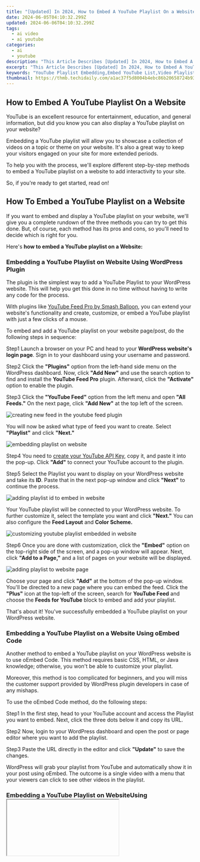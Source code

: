 ```yaml
---
title: "[Updated] In 2024, How to Embed A YouTube Playlist On a Website"
date: 2024-06-05T04:10:32.299Z
updated: 2024-06-06T04:10:32.299Z
tags:
  - ai video
  - ai youtube
categories:
  - ai
  - youtube
description: "This Article Describes [Updated] In 2024, How to Embed A YouTube Playlist On a Website"
excerpt: "This Article Describes [Updated] In 2024, How to Embed A YouTube Playlist On a Website"
keywords: "YouTube Playlist Embedding,Embed YouTube List,Video Playlist on Web,Integrate YouTube Plays,Embedding Youtube Videos,Include YouTube Collection,Display YT Playlist Online"
thumbnail: https://thmb.techidaily.com/a1ac37f5d8004b4ebc86b20658724b93ef9aff951f603f30c9c8797a450783bc.jpg
---
```


## How to Embed A YouTube Playlist On a Website

YouTube is an excellent resource for entertainment, education, and general information, but did you know you can also display a YouTube playlist on your website?

Embedding a YouTube playlist will allow you to showcase a collection of videos on a topic or theme on your website. It's also a great way to keep your visitors engaged on your site for more extended periods.

To help you with the process, we'll explore different step-by-step methods to embed a YouTube playlist on a website to add interactivity to your site.

So, if you're ready to get started, read on!

## How To Embed a YouTube Playlist on a Website

If you want to embed and display a YouTube playlist on your website, we'll give you a complete rundown of the three methods you can try to get this done. But, of course, each method has its pros and cons, so you'll need to decide which is right for you.

Here's **how to embed a YouTube playlist on a Website:**

### Embedding a YouTube Playlist on Website Using WordPress Plugin

The plugin is the simplest way to add a YouTube Playlist to your WordPress website. This will help you get this done in no time without having to write any code for the process.

With plugins like [YouTube Feed Pro by Smash Balloon](https://smashballoon.com/youtube-feed/), you can extend your website's functionality and create, customize, or embed a YouTube playlist with just a few clicks of a mouse.

To embed and add a YouTube playlist on your website page/post, do the following steps in sequence:

Step1 Launch a browser on your PC and head to your **WordPress website's login page**. Sign in to your dashboard using your username and password.

Step2 Click the **"Plugins"** option from the left-hand side menu on the WordPress dashboard. Now, click **"Add New"** and use the search option to find and install the **YouTube Feed Pro** plugin. Afterward, click the **"Activate"** option to enable the plugin.

Step3 Click the **"YouTube Feed"** option from the left menu and open **"All Feeds."** On the next page, click **"Add New"** at the top left of the screen.

![creating new feed in the youtube feed plugin](https://images.wondershare.com/filmora/article-images/2023/03/creating-new-feed-in-the-youtube-feed-plugin.png)

You will now be asked what type of feed you want to create. Select **"Playlist"** and click **"Next."**

![embedding playlist on website](https://images.wondershare.com/filmora/article-images/2023/03/embedding-playlist-on-website.png)

Step4 You need to [create your YouTube API Key](https://developers.google.com/youtube/v3/getting-started), copy it, and paste it into the pop-up. Click **"Add"** to connect your YouTube account to the plugin.

Step5 Select the Playlist you want to display on your WordPress website and take its **ID**. Paste that in the next pop-up window and click **"Next"** to continue the process.

![adding playlist id to embed in website](https://images.wondershare.com/filmora/article-images/2023/03/adding-playlist-id-to-embed-in-website.png)

Your YouTube playlist will be connected to your WordPress website. To further customize it, select the template you want and click **"Next."** You can also configure the **Feed Layout** and **Color Scheme.**

![customizing youtube playlist embedded in website](https://images.wondershare.com/filmora/article-images/2023/03/customizing-youtube-playlist-embedded-in-website.png)

Step6 Once you are done with customization, click the **"Embed"** option on the top-right side of the screen, and a pop-up window will appear. Next, click **"Add to a Page,"** and a list of pages on your website will be displayed.

![adding playlist to website page](https://images.wondershare.com/filmora/article-images/2023/03/adding-playlist-to-website-page.png)

Choose your page and click **"Add"** at the bottom of the pop-up window. You'll be directed to a new page where you can embed the feed. Click the **"Plus"** icon at the top-left of the screen, search for **YouTube Feed** and choose the **Feeds for YouTube** block to embed and add your playlist.

That's about it! You've successfully embedded a YouTube playlist on your WordPress website.

### Embedding a YouTube Playlist on a Website Using oEmbed Code

Another method to embed a YouTube playlist on your WordPress website is to use oEmbed Code. This method requires basic CSS, HTML, or Java knowledge; otherwise, you won't be able to customize your playlist.

Moreover, this method is too complicated for beginners, and you will miss the customer support provided by WordPress plugin developers in case of any mishaps.

To use the oEmbed Code method, do the following steps:

Step1 In the first step, head to your YouTube account and access the Playlist you want to embed. Next, click the three dots below it and copy its URL.

Step2 Now, login to your WordPress dashboard and open the post or page editor where you want to add the playlist.

Step3 Paste the URL directly in the editor and click **"Update"** to save the changes.

WordPress will grab your playlist from YouTube and automatically show it in your post using oEmbed. The outcome is a single video with a menu that your viewers can click to see other videos in the playlist.

### Embedding a YouTube Playlist on WebsiteUsing <iframe >

Another way to embed a playlist of your YouTube channel on your WordPress site is by using the iFrame code with the following step-by-step instructions:

Step1 In the first step, launch a browser on your desktop or laptop and go to your **YouTube channel.**

Step2 Now, head to the YouTube playlist you want to embed, click the **"Share"** icon, and a pop-up window will appear.

Step3 Choose the **"Embed"** option, and a new lightbox pop-up will appear, having your playlist's embed code. Click **"Copy"** to save the code on your clipboard.

![embedding youtube playlist in website using iframe code](https://images.wondershare.com/filmora/article-images/2023/03/embedding-youtube-playlist-in-website-using-iframe-code.png)

Step4 Log in to your WordPress dashboard and open the page/post editor where you want to embed the playlist. Click the **"Plus"** icon, search for **"custom HTML,"** and select **"Custom HTML block"** to add to the page/post.

Now, paste the iFrame embed code you've copied from YouTube and click "Update" at the top-right of the screen to save the changes and embed your playlist.

This method will also display one video with a menu from where you and your website viewers can access the playlist. Moreover, there are few customization options to change the appearance.

## A Bonus Tip: YouTube Video Maker - Filmora

If you find your YouTube videos as boring and not engaging as other content on your website, we recommend using [Wondershare Filmora](https://tools.techidaily.com/wondershare/filmora/download/) for your next project.

[Free Download](https://tools.techidaily.com/wondershare/filmora/download/) For Win 7 or later(64-bit)

[Free Download](https://tools.techidaily.com/wondershare/filmora/download/) For macOS 10.14 or later

With this software, you can quickly make eye-captivating YouTube videos by recording from a screen or webcam and can edit them using advanced editing features. Filmora also allows you to instantly export your content to YouTube with just a few clicks, which you can later embed into your website.

Some key features of Wondershare Filmora are as follows:

* Advanced video editing features include keyframing, speed ramping, Boris FX, Motion Tracking, Titles, and more.
* Massive library of preset templates, effects, transitions, animations, and royalty-free music.
* Instant [Export](https://tools.techidaily.com/wondershare/filmora/download/) to YouTube channel.
* Record from webcam, screen, and voiceover.
* Simple drag-and-drop interface.

## Conclusion

This article discusses step-by-step methods **to embed a YouTube playlist on a website** using the WordPress plugin, oEmbed code, and iFrame embed code.

Additionally, we've recommended Wondershare Filmora for making engaging and captivating YouTube videos that you can export directly to your channel from the software.

We hope you've found this article informative and can now display your YouTube playlist on your site without hassle.

[Free Download](https://tools.techidaily.com/wondershare/filmora/download/) For Win 7 or later(64-bit)

[Free Download](https://tools.techidaily.com/wondershare/filmora/download/) For macOS 10.14 or later

With this software, you can quickly make eye-captivating YouTube videos by recording from a screen or webcam and can edit them using advanced editing features. Filmora also allows you to instantly export your content to YouTube with just a few clicks, which you can later embed into your website.

Some key features of Wondershare Filmora are as follows:

* Advanced video editing features include keyframing, speed ramping, Boris FX, Motion Tracking, Titles, and more.
* Massive library of preset templates, effects, transitions, animations, and royalty-free music.
* Instant [Export](https://tools.techidaily.com/wondershare/filmora/download/) to YouTube channel.
* Record from webcam, screen, and voiceover.
* Simple drag-and-drop interface.

## Conclusion

This article discusses step-by-step methods **to embed a YouTube playlist on a website** using the WordPress plugin, oEmbed code, and iFrame embed code.

Additionally, we've recommended Wondershare Filmora for making engaging and captivating YouTube videos that you can export directly to your channel from the software.

We hope you've found this article informative and can now display your YouTube playlist on your site without hassle.

<ins class="adsbygoogle"
     style="display:block"
     data-ad-format="autorelaxed"
     data-ad-client="ca-pub-7571918770474297"
     data-ad-slot="1223367746"></ins>

<ins class="adsbygoogle"
     style="display:block"
     data-ad-format="autorelaxed"
     data-ad-client="ca-pub-7571918770474297"
     data-ad-slot="1223367746"></ins>

## Playlist Extraction Made Simple: Download Steps Revealed

# How to Download YouTube Playlist-Step by Step

![author avatar](https://images.wondershare.com/filmora/article-images/richard-bennett.jpg)

##### Richard Bennett

 Mar 27, 2024• Proven solutions

As we all agree, YouTube is the most dominant content provider on the internet. And, most of us rely on YouTube for creating or streaming video content. However, streaming playlists on YouTube can drain your data, and sometimes the internet connection can mess up the whole experience. However, you can always **download YouTube playlist** to enjoy pause-free streaming. Such downloaded YouTube playlists can be streamed limitlessly anywhere without an internet connection.

Now, with the advent of the YouTube playlist downloader apps, saving your favorite playlists with a single click has been made easier.

This article will show you how to convert a YouTube playlist to MP3 or MP4.

* [Part 1: How to Download YouTube Playlist for Free](#part1)
* [Part 2: Bonus Tip-How to Make Your Own YouTube Video](#part2)

**Note:** We resolutely oppose all forms of copyright-infringing downloads. This tutorial is only for downloading YouTube videos/audio materials from your own channel.

## Part 1: How to Download YouTube Playlist for Free

If you are looking for a powerful YouTube playlist downloader, ddownr is your best bet. With ddownr, you can easily and instantly batch download YouTube playlist. Moreover, you can customize the output format.

Here are the steps to use this easy-going YouTube playlist downloader.

1\. Open [ddownr.com](https://ddownr.com/) on your web browser.

![open youtube playlist downloader](https://images.wondershare.com/filmora/article-images/1-open-youtube-playlist-downloader.jpg)

2\. Copy the YouTube playlist’s link.

![open youtube playlist link](https://images.wondershare.com/filmora/article-images/2-open-youtube-playlist-link.jpg)

3\. Paste the copied URL into the text box on ddownr and click on Download. Then, select the output format.

![select youtube playlist video output](https://images.wondershare.com/filmora/article-images/3-select-playlist-output.jpg)

4\. The selected playlist will start loading. Upon completion, click on **Download,** and you will be directed to another window. Note that you can download multiple playlists together.

![download youtube playlist](https://images.wondershare.com/filmora/article-images/4-download-youtube-playlist.jpg)

5\. In this window, tap on **Download**.

![load playlist window](https://images.wondershare.com/filmora/article-images/5-load-playlist-window.jpg)

6\. Finally, the process to convert YouTube to MP3 or any other format selected will start and save the playlist to your device upon completion.

![convert youtube to mp3](https://images.wondershare.com/filmora/article-images/6-convert-youtube-to-mp3.jpg)

## Part 2: Bonus Tip-How to Make Your Own YouTube Video

An easy way to craft your own engaging YouTube videos is through the very powerful video editor, Wondershare Filmora. With an incredibly simple and user-friendly interface, Filmora offers a wide array of professional-grade tools. With a single click, you can add keyframe animations or motion graphics to your videos. Also, a variety of aesthetics filters and overlays further enhance and make the videos perfect.

[![Download Filmora9 Win Version](https://images.wondershare.com/filmora/guide/download-btn-win.jpg) ](https://tools.techidaily.com/wondershare/filmora/download/) [![Download Filmora9 Mac Version](https://images.wondershare.com/filmora/guide/download-btn-mac.jpg) ](https://tools.techidaily.com/wondershare/filmora/download/)

1\. First, download and install Wondershare Filmora on your PC and launch it. On the main interface, click on the **File** tab and tap on **Import Media Files**.

![import youtube playlist video](https://images.wondershare.com/filmora/article-images/7-import-youtube-playlist-video.jpg)

2\. After importing, drag and drop the media file/s to the timeline. From the **Audio** tab, select a song to compliment your video or just import your own music.

![add music to playlist video](https://images.wondershare.com/filmora/article-images/8-add-music-to-playlist-video.jpg)

3\. In the **Titles** tab, there are a variety of animated text templates. Choose one and add it to the timeline above the video track. Double-click on the title in the timeline to customize the text, font, color, style, size, and much more.

![add titles to youtube playlist](https://images.wondershare.com/filmora/article-images/9-add-titles-to-youtube-playlist.jpg)

4\. From the **Transition** tab, add dynamic and cinematic transitions to your video.

![add transition to playlist video](https://images.wondershare.com/filmora/article-images/10-add-transition-to-playlist-video.jpg)

5\. You can select some striking Filters from the **Effects** You can also adjust the duration of the filter by dragging the filter in the timeline.

![add effects to playlist video](https://images.wondershare.com/filmora/article-images/11-add-effects-to-playlist-video.jpg)

6\. Choose a creative **Overlay** like frame, old film, or damaged film from the **Effects**.

![add overlay to playlist video](https://images.wondershare.com/filmora/article-images/12-add-overlay-to-playlist-video.jpg)

7\. From the **Elements** tab, you can add animation, stickers, or emojis or make your video more compelling.

![add elements to playlist video](https://images.wondershare.com/filmora/article-images/13-add-elements-to-playlist-video.jpg)

8\. Finally, click on **Export**. Customize the resolution and either save the file locally or export it to your social media account.

![export youtube playlist video](https://images.wondershare.com/filmora/article-images/14-export-youtube-playlist-video.jpg)

##### CONCLUSION

Finally, you can enjoy unlimited and hassle-free streaming anytime and anywhere. Thanks to the YouTube playlist downloader, all your favorites can be saved to your device and even shared to other devices.

The ddownr YouTube playlist downloader is sure to make your life easier and your streaming experiences seamless. No need to download every song separately or worry about unsafe sites. With ddownr, you can quickly download YouTube playlist, and that too for free. And no matter which device you are using, this YouTube playlist downloader works fine on a variety of commonly used devices. So, go ahead and start using the ultimate YouTube playlist downloader.

![author avatar](https://images.wondershare.com/filmora/article-images/richard-bennett.jpg)

Richard Bennett

Richard Bennett is a writer and a lover of all things video.

Follow @Richard Bennett

##### Richard Bennett

 Mar 27, 2024• Proven solutions

As we all agree, YouTube is the most dominant content provider on the internet. And, most of us rely on YouTube for creating or streaming video content. However, streaming playlists on YouTube can drain your data, and sometimes the internet connection can mess up the whole experience. However, you can always **download YouTube playlist** to enjoy pause-free streaming. Such downloaded YouTube playlists can be streamed limitlessly anywhere without an internet connection.

Now, with the advent of the YouTube playlist downloader apps, saving your favorite playlists with a single click has been made easier.

This article will show you how to convert a YouTube playlist to MP3 or MP4.

* [Part 1: How to Download YouTube Playlist for Free](#part1)
* [Part 2: Bonus Tip-How to Make Your Own YouTube Video](#part2)

**Note:** We resolutely oppose all forms of copyright-infringing downloads. This tutorial is only for downloading YouTube videos/audio materials from your own channel.

## Part 1: How to Download YouTube Playlist for Free

If you are looking for a powerful YouTube playlist downloader, ddownr is your best bet. With ddownr, you can easily and instantly batch download YouTube playlist. Moreover, you can customize the output format.

Here are the steps to use this easy-going YouTube playlist downloader.

1\. Open [ddownr.com](https://ddownr.com/) on your web browser.

![open youtube playlist downloader](https://images.wondershare.com/filmora/article-images/1-open-youtube-playlist-downloader.jpg)

2\. Copy the YouTube playlist’s link.

![open youtube playlist link](https://images.wondershare.com/filmora/article-images/2-open-youtube-playlist-link.jpg)

3\. Paste the copied URL into the text box on ddownr and click on Download. Then, select the output format.

![select youtube playlist video output](https://images.wondershare.com/filmora/article-images/3-select-playlist-output.jpg)

4\. The selected playlist will start loading. Upon completion, click on **Download,** and you will be directed to another window. Note that you can download multiple playlists together.

![download youtube playlist](https://images.wondershare.com/filmora/article-images/4-download-youtube-playlist.jpg)

5\. In this window, tap on **Download**.

![load playlist window](https://images.wondershare.com/filmora/article-images/5-load-playlist-window.jpg)

6\. Finally, the process to convert YouTube to MP3 or any other format selected will start and save the playlist to your device upon completion.

![convert youtube to mp3](https://images.wondershare.com/filmora/article-images/6-convert-youtube-to-mp3.jpg)

## Part 2: Bonus Tip-How to Make Your Own YouTube Video

An easy way to craft your own engaging YouTube videos is through the very powerful video editor, Wondershare Filmora. With an incredibly simple and user-friendly interface, Filmora offers a wide array of professional-grade tools. With a single click, you can add keyframe animations or motion graphics to your videos. Also, a variety of aesthetics filters and overlays further enhance and make the videos perfect.

[![Download Filmora9 Win Version](https://images.wondershare.com/filmora/guide/download-btn-win.jpg) ](https://tools.techidaily.com/wondershare/filmora/download/) [![Download Filmora9 Mac Version](https://images.wondershare.com/filmora/guide/download-btn-mac.jpg) ](https://tools.techidaily.com/wondershare/filmora/download/)

1\. First, download and install Wondershare Filmora on your PC and launch it. On the main interface, click on the **File** tab and tap on **Import Media Files**.

![import youtube playlist video](https://images.wondershare.com/filmora/article-images/7-import-youtube-playlist-video.jpg)

2\. After importing, drag and drop the media file/s to the timeline. From the **Audio** tab, select a song to compliment your video or just import your own music.

![add music to playlist video](https://images.wondershare.com/filmora/article-images/8-add-music-to-playlist-video.jpg)

3\. In the **Titles** tab, there are a variety of animated text templates. Choose one and add it to the timeline above the video track. Double-click on the title in the timeline to customize the text, font, color, style, size, and much more.

![add titles to youtube playlist](https://images.wondershare.com/filmora/article-images/9-add-titles-to-youtube-playlist.jpg)

4\. From the **Transition** tab, add dynamic and cinematic transitions to your video.

![add transition to playlist video](https://images.wondershare.com/filmora/article-images/10-add-transition-to-playlist-video.jpg)

5\. You can select some striking Filters from the **Effects** You can also adjust the duration of the filter by dragging the filter in the timeline.

![add effects to playlist video](https://images.wondershare.com/filmora/article-images/11-add-effects-to-playlist-video.jpg)

6\. Choose a creative **Overlay** like frame, old film, or damaged film from the **Effects**.

![add overlay to playlist video](https://images.wondershare.com/filmora/article-images/12-add-overlay-to-playlist-video.jpg)

7\. From the **Elements** tab, you can add animation, stickers, or emojis or make your video more compelling.

![add elements to playlist video](https://images.wondershare.com/filmora/article-images/13-add-elements-to-playlist-video.jpg)

8\. Finally, click on **Export**. Customize the resolution and either save the file locally or export it to your social media account.

![export youtube playlist video](https://images.wondershare.com/filmora/article-images/14-export-youtube-playlist-video.jpg)

##### CONCLUSION

Finally, you can enjoy unlimited and hassle-free streaming anytime and anywhere. Thanks to the YouTube playlist downloader, all your favorites can be saved to your device and even shared to other devices.

The ddownr YouTube playlist downloader is sure to make your life easier and your streaming experiences seamless. No need to download every song separately or worry about unsafe sites. With ddownr, you can quickly download YouTube playlist, and that too for free. And no matter which device you are using, this YouTube playlist downloader works fine on a variety of commonly used devices. So, go ahead and start using the ultimate YouTube playlist downloader.

![author avatar](https://images.wondershare.com/filmora/article-images/richard-bennett.jpg)

Richard Bennett

Richard Bennett is a writer and a lover of all things video.

Follow @Richard Bennett

##### Richard Bennett

 Mar 27, 2024• Proven solutions

As we all agree, YouTube is the most dominant content provider on the internet. And, most of us rely on YouTube for creating or streaming video content. However, streaming playlists on YouTube can drain your data, and sometimes the internet connection can mess up the whole experience. However, you can always **download YouTube playlist** to enjoy pause-free streaming. Such downloaded YouTube playlists can be streamed limitlessly anywhere without an internet connection.

Now, with the advent of the YouTube playlist downloader apps, saving your favorite playlists with a single click has been made easier.

This article will show you how to convert a YouTube playlist to MP3 or MP4.

* [Part 1: How to Download YouTube Playlist for Free](#part1)
* [Part 2: Bonus Tip-How to Make Your Own YouTube Video](#part2)

**Note:** We resolutely oppose all forms of copyright-infringing downloads. This tutorial is only for downloading YouTube videos/audio materials from your own channel.

## Part 1: How to Download YouTube Playlist for Free

If you are looking for a powerful YouTube playlist downloader, ddownr is your best bet. With ddownr, you can easily and instantly batch download YouTube playlist. Moreover, you can customize the output format.

Here are the steps to use this easy-going YouTube playlist downloader.

1\. Open [ddownr.com](https://ddownr.com/) on your web browser.

![open youtube playlist downloader](https://images.wondershare.com/filmora/article-images/1-open-youtube-playlist-downloader.jpg)

2\. Copy the YouTube playlist’s link.

![open youtube playlist link](https://images.wondershare.com/filmora/article-images/2-open-youtube-playlist-link.jpg)

3\. Paste the copied URL into the text box on ddownr and click on Download. Then, select the output format.

![select youtube playlist video output](https://images.wondershare.com/filmora/article-images/3-select-playlist-output.jpg)

4\. The selected playlist will start loading. Upon completion, click on **Download,** and you will be directed to another window. Note that you can download multiple playlists together.

![download youtube playlist](https://images.wondershare.com/filmora/article-images/4-download-youtube-playlist.jpg)

5\. In this window, tap on **Download**.

![load playlist window](https://images.wondershare.com/filmora/article-images/5-load-playlist-window.jpg)

6\. Finally, the process to convert YouTube to MP3 or any other format selected will start and save the playlist to your device upon completion.

![convert youtube to mp3](https://images.wondershare.com/filmora/article-images/6-convert-youtube-to-mp3.jpg)

## Part 2: Bonus Tip-How to Make Your Own YouTube Video

An easy way to craft your own engaging YouTube videos is through the very powerful video editor, Wondershare Filmora. With an incredibly simple and user-friendly interface, Filmora offers a wide array of professional-grade tools. With a single click, you can add keyframe animations or motion graphics to your videos. Also, a variety of aesthetics filters and overlays further enhance and make the videos perfect.

[![Download Filmora9 Win Version](https://images.wondershare.com/filmora/guide/download-btn-win.jpg) ](https://tools.techidaily.com/wondershare/filmora/download/) [![Download Filmora9 Mac Version](https://images.wondershare.com/filmora/guide/download-btn-mac.jpg) ](https://tools.techidaily.com/wondershare/filmora/download/)

1\. First, download and install Wondershare Filmora on your PC and launch it. On the main interface, click on the **File** tab and tap on **Import Media Files**.

![import youtube playlist video](https://images.wondershare.com/filmora/article-images/7-import-youtube-playlist-video.jpg)

2\. After importing, drag and drop the media file/s to the timeline. From the **Audio** tab, select a song to compliment your video or just import your own music.

![add music to playlist video](https://images.wondershare.com/filmora/article-images/8-add-music-to-playlist-video.jpg)

3\. In the **Titles** tab, there are a variety of animated text templates. Choose one and add it to the timeline above the video track. Double-click on the title in the timeline to customize the text, font, color, style, size, and much more.

![add titles to youtube playlist](https://images.wondershare.com/filmora/article-images/9-add-titles-to-youtube-playlist.jpg)

4\. From the **Transition** tab, add dynamic and cinematic transitions to your video.

![add transition to playlist video](https://images.wondershare.com/filmora/article-images/10-add-transition-to-playlist-video.jpg)

5\. You can select some striking Filters from the **Effects** You can also adjust the duration of the filter by dragging the filter in the timeline.

![add effects to playlist video](https://images.wondershare.com/filmora/article-images/11-add-effects-to-playlist-video.jpg)

6\. Choose a creative **Overlay** like frame, old film, or damaged film from the **Effects**.

![add overlay to playlist video](https://images.wondershare.com/filmora/article-images/12-add-overlay-to-playlist-video.jpg)

7\. From the **Elements** tab, you can add animation, stickers, or emojis or make your video more compelling.

![add elements to playlist video](https://images.wondershare.com/filmora/article-images/13-add-elements-to-playlist-video.jpg)

8\. Finally, click on **Export**. Customize the resolution and either save the file locally or export it to your social media account.

![export youtube playlist video](https://images.wondershare.com/filmora/article-images/14-export-youtube-playlist-video.jpg)

##### CONCLUSION

Finally, you can enjoy unlimited and hassle-free streaming anytime and anywhere. Thanks to the YouTube playlist downloader, all your favorites can be saved to your device and even shared to other devices.

The ddownr YouTube playlist downloader is sure to make your life easier and your streaming experiences seamless. No need to download every song separately or worry about unsafe sites. With ddownr, you can quickly download YouTube playlist, and that too for free. And no matter which device you are using, this YouTube playlist downloader works fine on a variety of commonly used devices. So, go ahead and start using the ultimate YouTube playlist downloader.

![author avatar](https://images.wondershare.com/filmora/article-images/richard-bennett.jpg)

Richard Bennett

Richard Bennett is a writer and a lover of all things video.

Follow @Richard Bennett

##### Richard Bennett

 Mar 27, 2024• Proven solutions

As we all agree, YouTube is the most dominant content provider on the internet. And, most of us rely on YouTube for creating or streaming video content. However, streaming playlists on YouTube can drain your data, and sometimes the internet connection can mess up the whole experience. However, you can always **download YouTube playlist** to enjoy pause-free streaming. Such downloaded YouTube playlists can be streamed limitlessly anywhere without an internet connection.

Now, with the advent of the YouTube playlist downloader apps, saving your favorite playlists with a single click has been made easier.

This article will show you how to convert a YouTube playlist to MP3 or MP4.

* [Part 1: How to Download YouTube Playlist for Free](#part1)
* [Part 2: Bonus Tip-How to Make Your Own YouTube Video](#part2)

**Note:** We resolutely oppose all forms of copyright-infringing downloads. This tutorial is only for downloading YouTube videos/audio materials from your own channel.

## Part 1: How to Download YouTube Playlist for Free

If you are looking for a powerful YouTube playlist downloader, ddownr is your best bet. With ddownr, you can easily and instantly batch download YouTube playlist. Moreover, you can customize the output format.

Here are the steps to use this easy-going YouTube playlist downloader.

1\. Open [ddownr.com](https://ddownr.com/) on your web browser.

![open youtube playlist downloader](https://images.wondershare.com/filmora/article-images/1-open-youtube-playlist-downloader.jpg)

2\. Copy the YouTube playlist’s link.

![open youtube playlist link](https://images.wondershare.com/filmora/article-images/2-open-youtube-playlist-link.jpg)

3\. Paste the copied URL into the text box on ddownr and click on Download. Then, select the output format.

![select youtube playlist video output](https://images.wondershare.com/filmora/article-images/3-select-playlist-output.jpg)

4\. The selected playlist will start loading. Upon completion, click on **Download,** and you will be directed to another window. Note that you can download multiple playlists together.

![download youtube playlist](https://images.wondershare.com/filmora/article-images/4-download-youtube-playlist.jpg)

5\. In this window, tap on **Download**.

![load playlist window](https://images.wondershare.com/filmora/article-images/5-load-playlist-window.jpg)

6\. Finally, the process to convert YouTube to MP3 or any other format selected will start and save the playlist to your device upon completion.

![convert youtube to mp3](https://images.wondershare.com/filmora/article-images/6-convert-youtube-to-mp3.jpg)

## Part 2: Bonus Tip-How to Make Your Own YouTube Video

An easy way to craft your own engaging YouTube videos is through the very powerful video editor, Wondershare Filmora. With an incredibly simple and user-friendly interface, Filmora offers a wide array of professional-grade tools. With a single click, you can add keyframe animations or motion graphics to your videos. Also, a variety of aesthetics filters and overlays further enhance and make the videos perfect.

[![Download Filmora9 Win Version](https://images.wondershare.com/filmora/guide/download-btn-win.jpg) ](https://tools.techidaily.com/wondershare/filmora/download/) [![Download Filmora9 Mac Version](https://images.wondershare.com/filmora/guide/download-btn-mac.jpg) ](https://tools.techidaily.com/wondershare/filmora/download/)

1\. First, download and install Wondershare Filmora on your PC and launch it. On the main interface, click on the **File** tab and tap on **Import Media Files**.

![import youtube playlist video](https://images.wondershare.com/filmora/article-images/7-import-youtube-playlist-video.jpg)

2\. After importing, drag and drop the media file/s to the timeline. From the **Audio** tab, select a song to compliment your video or just import your own music.

![add music to playlist video](https://images.wondershare.com/filmora/article-images/8-add-music-to-playlist-video.jpg)

3\. In the **Titles** tab, there are a variety of animated text templates. Choose one and add it to the timeline above the video track. Double-click on the title in the timeline to customize the text, font, color, style, size, and much more.

![add titles to youtube playlist](https://images.wondershare.com/filmora/article-images/9-add-titles-to-youtube-playlist.jpg)

4\. From the **Transition** tab, add dynamic and cinematic transitions to your video.

![add transition to playlist video](https://images.wondershare.com/filmora/article-images/10-add-transition-to-playlist-video.jpg)

5\. You can select some striking Filters from the **Effects** You can also adjust the duration of the filter by dragging the filter in the timeline.

![add effects to playlist video](https://images.wondershare.com/filmora/article-images/11-add-effects-to-playlist-video.jpg)

6\. Choose a creative **Overlay** like frame, old film, or damaged film from the **Effects**.

![add overlay to playlist video](https://images.wondershare.com/filmora/article-images/12-add-overlay-to-playlist-video.jpg)

7\. From the **Elements** tab, you can add animation, stickers, or emojis or make your video more compelling.

![add elements to playlist video](https://images.wondershare.com/filmora/article-images/13-add-elements-to-playlist-video.jpg)

8\. Finally, click on **Export**. Customize the resolution and either save the file locally or export it to your social media account.

![export youtube playlist video](https://images.wondershare.com/filmora/article-images/14-export-youtube-playlist-video.jpg)

##### CONCLUSION

Finally, you can enjoy unlimited and hassle-free streaming anytime and anywhere. Thanks to the YouTube playlist downloader, all your favorites can be saved to your device and even shared to other devices.

The ddownr YouTube playlist downloader is sure to make your life easier and your streaming experiences seamless. No need to download every song separately or worry about unsafe sites. With ddownr, you can quickly download YouTube playlist, and that too for free. And no matter which device you are using, this YouTube playlist downloader works fine on a variety of commonly used devices. So, go ahead and start using the ultimate YouTube playlist downloader.

![author avatar](https://images.wondershare.com/filmora/article-images/richard-bennett.jpg)

Richard Bennett

Richard Bennett is a writer and a lover of all things video.

Follow @Richard Bennett

<ins class="adsbygoogle"
     style="display:block"
     data-ad-format="autorelaxed"
     data-ad-client="ca-pub-7571918770474297"
     data-ad-slot="1223367746"></ins>

<ins class="adsbygoogle"
     style="display:block"
     data-ad-client="ca-pub-7571918770474297"
     data-ad-slot="8358498916"
     data-ad-format="auto"
     data-full-width-responsive="true"></ins>

<span class="atpl-alsoreadstyle">Also read:</span>
<div><ul>
<li><a href="https://facebook-record-videos.techidaily.com/updated-collaborative-video-creation-and-growth-tips-for-2024/"><u>[Updated] Collaborative Video Creation & Growth Tips for 2024</u></a></li>
<li><a href="https://facebook-record-videos.techidaily.com/new-in-2024-dial-back-unrequested-youtube-recommendations/"><u>[New] In 2024, Dial Back Unrequested YouTube Recommendations</u></a></li>
<li><a href="https://facebook-record-videos.techidaily.com/updated-2024-approved-amplify-your-vlog-presence-with-tubebuddys-tools/"><u>[Updated] 2024 Approved  Amplify Your Vlog Presence with TubeBuddy's Tools</u></a></li>
<li><a href="https://facebook-record-videos.techidaily.com/new-the-secret-to-understanding-your-youtube-fans/"><u>[New] The Secret to Understanding Your YouTube Fans</u></a></li>
<li><a href="https://facebook-record-videos.techidaily.com/top-8-strategies-for-striking-thumbnails-in-youtube-circles-for-2024/"><u>Top 8 Strategies for Striking Thumbnails in YouTube Circles for 2024</u></a></li>
<li><a href="https://facebook-record-videos.techidaily.com/new-tips-for-preventing-invisible-thumbnails-on-shorts-videos/"><u>[New] Tips for Preventing Invisible Thumbnails on Shorts Videos</u></a></li>
<li><a href="https://facebook-record-videos.techidaily.com/updated-the-ultimate-resource-for-artists-identifying-the-top-10-free-online-creative-communities/"><u>[Updated] The Ultimate Resource for Artists  Identifying the Top 10 Free Online Creative Communities</u></a></li>
<li><a href="https://facebook-record-videos.techidaily.com/updated-in-2024-dynamic-arrangement-of-your-youtube-selections/"><u>[Updated] In 2024, Dynamic Arrangement of Your YouTube Selections</u></a></li>
<li><a href="https://facebook-record-videos.techidaily.com/new-the-power-of-precision-crafting-effective-video-titles/"><u>[New] The Power of Precision  Crafting Effective Video Titles</u></a></li>
<li><a href="https://facebook-record-videos.techidaily.com/updated-unlock-your-favorites-anytime-anyplace-with-top-6-free-video-downloaders/"><u>[Updated] Unlock Your Favorites Anytime, Anyplace with Top 6 Free Video Downloaders</u></a></li>
<li><a href="https://facebook-record-videos.techidaily.com/streamlining-presentations-how-to-add-youtube-videos-to-ppt-for-2024/"><u>Streamlining Presentations  How to Add YouTube Videos to PPT for 2024</u></a></li>
<li><a href="https://facebook-record-videos.techidaily.com/new-how-to-edit-youtube-videos-in-windows-movie-maker-for-2024/"><u>[New] How to Edit YouTube Videos in Windows Movie Maker for 2024</u></a></li>
<li><a href="https://facebook-record-videos.techidaily.com/updated-audio-outliers-best-sound-distortion-apps-for-your-device-for-2024/"><u>[Updated] Audio Outliers  Best Sound Distortion Apps for Your Device for 2024</u></a></li>
<li><a href="https://facebook-record-videos.techidaily.com/updated-in-2024-captivating-videos-start-here-these-7-royalty-free-audios/"><u>[Updated] In 2024, Captivating Videos Start Here  These 7 Royalty-Free Audios</u></a></li>
<li><a href="https://facebook-record-videos.techidaily.com/updated-2024-approved-12-simple-tricks-to-make-your-youtube-videos-go-viral/"><u>[Updated] 2024 Approved  12 Simple Tricks to Make Your YouTube Videos Go Viral</u></a></li>
<li><a href="https://facebook-record-videos.techidaily.com/updated-2024-approved-expert-strategies-for-choosing-ideal-youtube-banner-dimensions/"><u>[Updated] 2024 Approved  Expert Strategies for Choosing Ideal YouTube Banner Dimensions</u></a></li>
<li><a href="https://facebook-record-videos.techidaily.com/outlining-operational-offshoots-for-2024/"><u>Outlining Operational Offshoots for 2024</u></a></li>
<li><a href="https://facebook-record-videos.techidaily.com/updated-sparking-interest-customized-anime-style-subscribers-on-your-youtube-channel-filmora/"><u>[Updated] Sparking Interest  Customized, Anime-Style Subscribers on Your YouTube Channel (Filmora)</u></a></li>
<li><a href="https://facebook-record-videos.techidaily.com/updated-decoding-the-revised-youtube-earnings-criteria-for-2024/"><u>[Updated] Decoding the Revised YouTube Earnings Criteria for 2024</u></a></li>
<li><a href="https://facebook-record-videos.techidaily.com/new-a-step-by-step-guide-to-enhancing-your-youtube-content-post-uploading-for-2024/"><u>[New] A Step-by-Step Guide to Enhancing Your YouTube Content Post-Uploading for 2024</u></a></li>
<li><a href="https://facebook-record-videos.techidaily.com/the-composers-guide-to-creating-youtube-music-cohorts-for-2024/"><u>The Composer's Guide to Creating YouTube Music Cohorts for 2024</u></a></li>
<li><a href="https://facebook-record-videos.techidaily.com/selecting-androids-best-youtube-video-extractors-for-2024/"><u>Selecting Android's Best YouTube Video Extractors for 2024</u></a></li>
<li><a href="https://facebook-record-videos.techidaily.com/updated-in-2024-elevate-your-content-strategies-to-climb-youtube-ranks/"><u>[Updated] In 2024, Elevate Your Content  Strategies to Climb YouTube Ranks</u></a></li>
<li><a href="https://facebook-record-videos.techidaily.com/new-2024-approved-ensuring-profitability-in-youtube-with-correct-monetization/"><u>[New] 2024 Approved  Ensuring Profitability in YouTube with Correct Monetization</u></a></li>
<li><a href="https://facebook-record-videos.techidaily.com/new-2024-approved-creative-freedom-the-best-9-online-editors-for-beginners/"><u>[New] 2024 Approved  Creative Freedom  The Best 9 Online Editors for Beginners</u></a></li>
<li><a href="https://facebook-record-videos.techidaily.com/updated-channel-milestone-hurdle-cross-the-10k-view-threshold-fast/"><u>[Updated] Channel Milestone Hurdle – Cross the 10K View Threshold Fast!</u></a></li>
<li><a href="https://facebook-record-videos.techidaily.com/updated-strategic-use-of-creative-commons-copyright-law/"><u>[Updated] Strategic Use of Creative Commons Copyright Law</u></a></li>
<li><a href="https://facebook-record-videos.techidaily.com/updated-2024-approved-eco-filmmaking-simplified-youtubes-green-screen-wonders/"><u>[Updated] 2024 Approved  Eco-Filmmaking Simplified  YouTube's Green Screen Wonders</u></a></li>
<li><a href="https://facebook-record-videos.techidaily.com/new-all-you-need-to-know-understanding-video-aspect-ratios-on-youtube-for-2024/"><u>[New] All You Need to Know  Understanding Video ASPECT RATIOS on YOUTUBE for 2024</u></a></li>
<li><a href="https://facebook-record-videos.techidaily.com/new-cutting-down-on-workload-the-ultimate-mac-mp4-apps-list-for-2024/"><u>[New] Cutting Down on Workload  The Ultimate Mac MP4 Apps List for 2024</u></a></li>
<li><a href="https://facebook-record-videos.techidaily.com/ultimate-9-free-youtube-channel-branding-solutions-for-2024/"><u>Ultimate 9 Free YouTube Channel Branding Solutions for 2024</u></a></li>
<li><a href="https://facebook-record-videos.techidaily.com/updated-finding-the-perfect-dj-template-video-download-for-your-events/"><u>[Updated] Finding the Perfect DJ Template Video Download for Your Events</u></a></li>
<li><a href="https://facebook-record-videos.techidaily.com/updated-ideal-free-resources-to-start-a-youtube-channel/"><u>[Updated] Ideal Free Resources to Start a YouTube Channel</u></a></li>
<li><a href="https://facebook-record-videos.techidaily.com/updated-in-2024-evaluating-youtubes-monthly-creator-payments/"><u>[Updated] In 2024, Evaluating YouTube's Monthly Creator Payments</u></a></li>
<li><a href="https://some-skills.techidaily.com/2024-approved-the-art-of-haul-video-production-and-editing-techniques/"><u>2024 Approved  The Art of Haul Video Production and Editing Techniques</u></a></li>
<li><a href="https://audio-editing.techidaily.com/new-audio-goldmine-the-most-valuable-websites-for-illustrious-sound-snippets-for-2024/"><u>New Audio Goldmine The Most Valuable Websites for Illustrious Sound Snippets for 2024</u></a></li>
<li><a href="https://instagram-clips.techidaily.com/new-in-2024-how-to-get-1k-followers-every-month-on-instagram/"><u>[New] In 2024, How to Get 1K Followers Every Month on Instagram</u></a></li>
<li><a href="https://some-skills.techidaily.com/new-tricks-for-procuring-high-end-imagery-without-spending-money/"><u>[New] Tricks for Procuring High-End Imagery Without Spending Money</u></a></li>
<li><a href="https://digital-screen-recording.techidaily.com/updated-enhancing-stardew-valley-through-its-best-7-modifications/"><u>[Updated] Enhancing Stardew Valley Through Its Best 7 Modifications</u></a></li>
<li><a href="https://facebook-video-recording.techidaily.com/2024-approved-premier-mp4-broadcast-suite/"><u>2024 Approved  Premier MP4 Broadcast Suite</u></a></li>
<li><a href="https://screen-capture.techidaily.com/new-2024-approved-breakthrough-tactics-for-capturing-virtual-conferences/"><u>[New] 2024 Approved  Breakthrough Tactics for Capturing Virtual Conferences</u></a></li>
<li><a href="https://ios-unlock.techidaily.com/how-to-unlock-apple-iphone-14-pro-max-apples-new-iphone-by-drfone-ios/"><u>How to Unlock Apple iPhone 14 Pro Max, Apples New iPhone</u></a></li>
<li><a href="https://some-skills.techidaily.com/total-exploration-the-dji-phantom-4-experience-reviewed-for-2024/"><u>Total Exploration  The DJI Phantom 4 Experience Reviewed for 2024</u></a></li>
<li><a href="https://tiktok-video-recordings.techidaily.com/take-your-snapchat-to-new-heights-with-cutting-edge-boomerangs/"><u>Take Your Snapchat to New Heights with Cutting-Edge Boomerangs</u></a></li>
<li><a href="https://some-approaches.techidaily.com/2024-approved-the-beginners-guide-to-earning-on-reddit-top-13-simple-money-making-ideas/"><u>2024 Approved  The Beginner's Guide to Earning on Reddit  Top 13 Simple Money-Making Ideas</u></a></li>
</ul></div>
